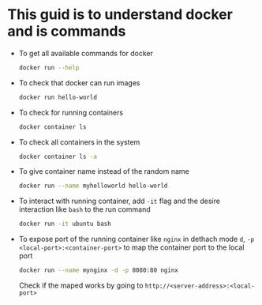 # This guid is to understand docker and is commands

- To get all available commands for docker

    ```bash
    docker run --help
    ```

- To check that docker can run images

    ```bash
    docker run hello-world
    ```

- To check for running containers

    ```bash
    docker container ls
    ```

- To check all containers in the system

    ```bash
    docker container ls -a
    ```

- To give container name instead of the random name

    ```bash
    docker run --name myhelloworld hello-world
    ```

- To interact with running container, add `-it` flag and the desire interaction like `bash` to the run command

    ```bash
    docker run -it ubuntu bash
    ```

- To expose port of the running container like `nginx` in dethach mode `d`, `-p <local-port>:<container-port>` to map the container port to the local port

    ```bash
    docker run --name mynginx -d -p 8080:80 nginx
    ```

    Check if the maped works by going to `http://<server-address>:<local-port>`

